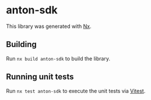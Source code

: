 # anton-sdk

This library was generated with [Nx](https://nx.dev).

## Building

Run `nx build anton-sdk` to build the library.

## Running unit tests

Run `nx test anton-sdk` to execute the unit tests via [Vitest](https://vitest.dev/).
